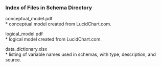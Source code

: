 ### Index of Files in Schema Directory

conceptual_model.pdf  
    * conceptual model created from LucidChart.com.  

logical_model.pdf  
    * logical model created from LucidChart.com.  

data_dictionary.xlsx   
    * listing of variable names used in schemas, with type, description, and
      source.  
